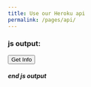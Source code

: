 ```yaml
---
title: Use our Heroku api
permalink: /pages/api/
---
```


<script>
    $("#javascriptOutput").after("I wrote this with Javascript")

    function sendGetRequest(){
        var response = await fetch("https://passapiproject.herokuapp.com/api/v1/Uptime");
        var json = await response.json();
        $("#javascriptOutput").after(json)
    }
    function sendPostRequest(){
        //
    }
    function sendDeleteRequest(){
        //
    }
</script>

### js output:
<button  onClick="sendGetRequest()">Get Info</button>
<div id="javascriptOutput"></div>


##### end js output
